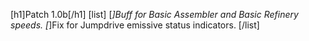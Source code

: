 [h1]Patch 1.0b[/h1]
[list]
[*]Buff for Basic Assembler and Basic Refinery speeds.
[*]Fix for Jumpdrive emissive status indicators.
[/list]